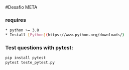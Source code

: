 #Desafio META



### requires
```bash
* python >= 3.8
* Install [Python](https://www.python.org/downloads/)
```

### Test questions with pytest:

```bash
pip install pytest
pytest teste_pytest.py
```
